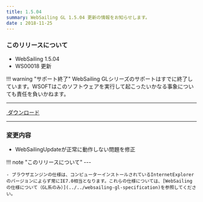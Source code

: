 ```yaml
---
title: 1.5.04
summary: WebSailing GL 1.5.04 更新の情報をお知らせします。
date : 2018-11-25
---
```

### このリリースについて

* WebSailing 1.5.04
* WS00018 更新

!!! warning "サポート終了"
    WebSailing GLシリーズのサポートはすでに終了しています。WSOFTはこのソフトウェアを実行して起こったいかなる事象についても責任を負いかねます。

---
<a href="https://download.wsoft.ws/WS00018" class="btn btn-primary btn-lg"><i class="bi bi-download"></i>&nbsp;ダウンロード</a>

---

### 変更内容

* WebSailingUpdateが正常に動作しない問題を修正

!!! note "このリリースについて"
    ---
    
    - ブラウザエンジンの仕様は、コンピューターインストールされているInternetExplorerのバージョンによらず常にIE7.0相当となります。これらの仕様については、[WebSailingの仕様について（GL系のみ）](../../websailing-gl-specification)を参照してください。